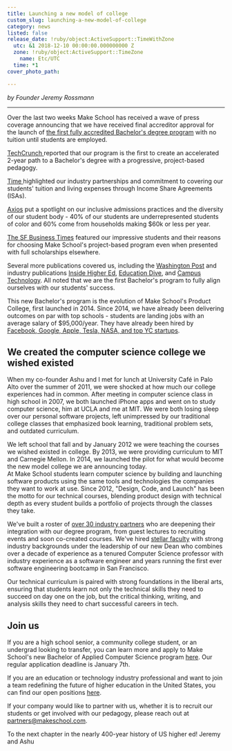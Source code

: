 ```yaml
---
title: Launching a new model of college
custom_slug: launching-a-new-model-of-college
category: news
listed: false
release_date: !ruby/object:ActiveSupport::TimeWithZone
  utc: &1 2018-12-10 00:00:00.000000000 Z
  zone: !ruby/object:ActiveSupport::TimeZone
    name: Etc/UTC
  time: *1
cover_photo_path: 

---
```

_by Founder Jeremy Rossmann_

---

Over the last two weeks Make School has received a wave of press coverage announcing that we have received final accreditor approval for the launch of [the first fully accredited Bachelor's degree program](https://www.makeschool.com/computer-science/) with no tuition until students are employed.

[TechCrunch ](https://techcrunch.com/2018/11/27/make-school-accreditation/)reported that our program is the first to create an accelerated 2-year path to a Bachelor's degree with a progressive, project-based pedagogy.

[Time ](http://time.com/money/5463645/coding-school-bachelors-degree-computer-science/)highlighted our industry partnerships and commitment to covering our students' tuition and living expenses through Income Share Agreements (ISAs).

[Axios](https://www.axios.com/make-school-coding-bootcamp-wins-accreditation-1cab9a59-034f-40a6-ba93-2599f431bf75.html) put a spotlight on our inclusive admissions practices and the diversity of our student body - 40% of our students are underrepresented students of color and 60% come from households making $60k or less per year.

[The SF Business Times](https://www.bizjournals.com/sanfrancisco/news/2018/11/27/make-school-dominican-accredited-bachelors-degrees.html) featured our impressive students and their reasons for choosing Make School's project-based program even when presented with full scholarships elsewhere.

Several more publications covered us, including the [Washington Post](https://www.washingtonpost.com/education/2018/12/01/can-tech-humanities-exist-side-by-side-can-they-afford-not/) and industry publications [Inside Higher Ed](https://www.insidehighered.com/news/2018/11/28/liberal-arts-college-and-boot-camp-team-offer-new-computer-science-degree), [Education Dive](https://www.educationdive.com/news/california-coding-school-to-add-accredited-degree-with-deferred-tuition-opt/543173/), and [Campus Technology](https://campustechnology.com/articles/2018/12/04/coding-school-attains-apprenticeship-accreditation.aspx). All noted that we are the first Bachelor's program to fully align ourselves with our students' success.

This new Bachelor's program is the evolution of Make School's Product College, first launched in 2014. Since 2014, we have already been delivering outcomes on par with top schools - students are landing jobs with an average salary of $95,000/year. They have already been hired by[ Facebook, Google, Apple, Tesla, NASA, and top YC startups](https://www.makeschool.com/computer-science/outcomes).

## We created the computer science college we wished existed
When my co-founder Ashu and I met for lunch at University Café in Palo Alto over the summer of 2011, we were shocked at how much our college experiences had in common. After meeting in computer science class in high school in 2007, we both launched iPhone apps and went on to study computer science, him at UCLA and me at MIT. We were both losing sleep over our personal software projects, left unimpressed by our traditional college classes that emphasized book learning, traditional problem sets, and outdated curriculum.

We left school that fall and by January 2012 we were teaching the courses we wished existed in college. By 2013, we were providing curriculum to MIT and Carnegie Mellon. In 2014, we launched the pilot for what would become the new model college we are announcing today.\
At Make School students learn computer science by building and launching software products using the same tools and technologies the companies they want to work at use. Since 2012, "Design, Code, and Launch" has been the motto for our technical courses, blending product design with technical depth as every student builds a portfolio of projects through the classes they take.

We've built a roster of [over 30 industry partners](https://www.makeschool.com/partners) who are deepening their integration with our degree program, from guest lectures to recruiting events and soon co-created courses. We've hired [stellar faculty](https://www.makeschool.com/computer-science/community#faculty) with strong industry backgrounds under the leadership of our new Dean who combines over a decade of experience as a tenured Computer Science professor with industry experience as a software engineer and years running the first ever software engineering bootcamp in San Francisco.

Our technical curriculum is paired with strong foundations in the liberal arts, ensuring that students learn not only the technical skills they need to succeed on day one on the job, but the critical thinking, writing, and analysis skills they need to chart successful careers in tech.

## Join us
If you are a high school senior, a community college student, or an undergrad looking to transfer, you can learn more and apply to Make School's new Bachelor of Applied Computer Science program [here](http://makeschool.com/computer-science). Our regular application deadline is January 7th.

If you are an education or technology industry professional and want to join a team redefining the future of higher education in the United States, you can find our open positions [here](https://www.makeschool.com/careers).

If your company would like to partner with us, whether it is to recruit our students or get involved with our pedagogy, please reach out at <partners@makeschool.com>.

To the next chapter in the nearly 400-year history of US higher ed!
Jeremy and Ashu